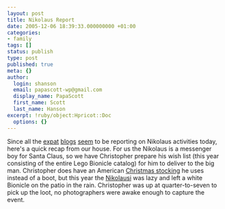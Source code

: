 ```yaml
---
layout: post
title: Nikolaus Report
date: 2005-12-06 18:39:33.000000000 +01:00
categories:
- family
tags: []
status: publish
type: post
published: true
meta: {}
author:
  login: shanson
  email: papascott-wp@gmail.com
  display_name: PapaScott
  first_name: Scott
  last_name: Hanson
excerpt: !ruby/object:Hpricot::Doc
  options: {}
---
```

<p>Since all the <a href="http://justcallmemausi.blogspot.com/2005/12/nikolaus-was-here.html">expat</a> <a href="http://greenhaddock2.blogspot.com/2005/12/der-nikolaus-ist-da.html">blogs</a> <a href="http://www.inactualfact.com/?p=190">seem</a> to be reporting on Nikolaus activities today, here's a quick recap from our house. For us the Nikolaus is a messenger boy for Santa Claus, so we have Christopher prepare his wish list (this year consisting of the entire Lego Bionicle catalog) for him to deliver to the big man. Christopher does have an American <a href="http://www.papascott.de/archives/2003/12/06/christmas-stocking/" title="PapaScott &raquo; Blog Archive &raquo; Christmas Stocking"> Christmas </a><a href="http://www.papascott.de/archives/2004/12/05/american-nikolaus/" title="PapaScott &raquo; Blog Archive &raquo; American Nikolaus">stocking</a> he uses instead of a boot, but this year the <a href="http://www.biermoesl-blosn.de/polt/nikolausi.htm">Nikolausi</a> was lazy and left a white Bionicle on the patio in the rain. Christopher was up at quarter-to-seven to pick up the loot, no photographers were awake enough to capture the event.</p>
